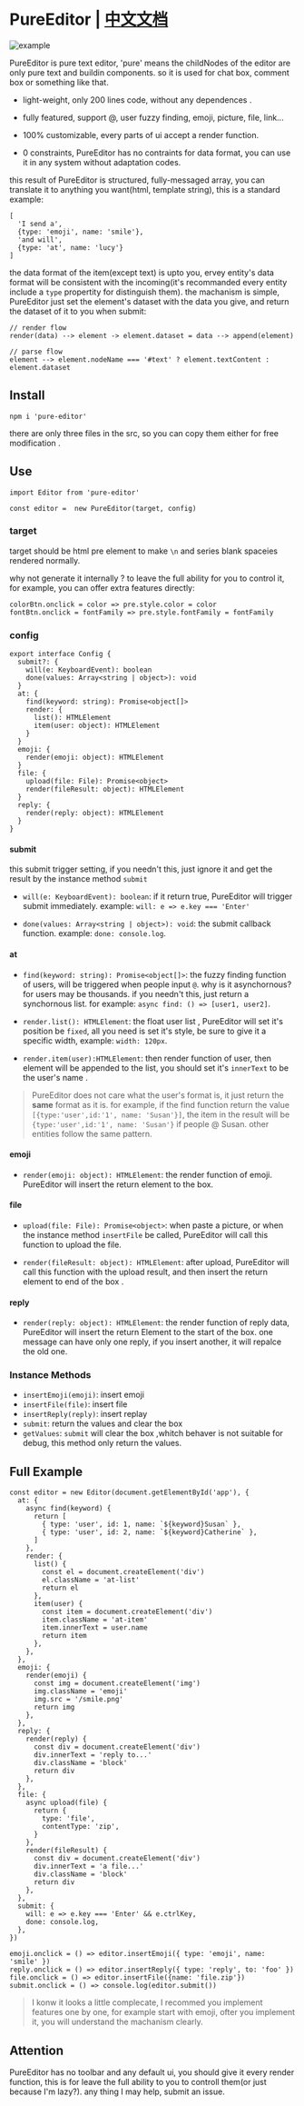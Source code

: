 # PureEditor | [中文文档](/README.zh_CN.md)

![example](https://user-images.githubusercontent.com/13190639/176615872-9c2ec97f-a309-4665-b56a-47f7e7c090aa.png)

PureEditor is pure text editor, 'pure' means the childNodes of the editor are only pure text and buildin components. so it is used for chat box, comment box or something like that.

- light-weight, only 200 lines code, without any dependences .

- fully featured, support @, user fuzzy finding, emoji, picture, file, link...

- 100% customizable, every parts of ui accept a render function.

- 0 constraints, PureEditor has no contraints for data format, you can use it in any system without adaptation codes.

this result of PureEditor is structured, fully-messaged array, you can translate it to anything you want(html, template string), this is a standard example:

```
[
  'I send a',
  {type: 'emoji', name: 'smile'},
  'and will',
  {type: 'at', name: 'lucy'}
]
```

the data format of the item(except text) is upto you, ervey entity's data format will be consistent with the incoming(it's recommanded every entity include a `type` propertity for distinguish them). the machanism is simple, PureEditor just set the element's dataset with the data you give, and return the dataset of it to you when submit:

```
// render flow
render(data) --> element -> element.dataset = data --> append(element)

// parse flow
element --> element.nodeName === '#text' ? element.textContent : element.dataset

```

## Install

```
npm i 'pure-editor'
```

there are only three files in the src, so you can copy them either for free modification .

## Use

```
import Editor from 'pure-editor'

const editor =  new PureEditor(target, config)
```

### target

target should be html pre element to make `\n` and series blank spaceies rendered normally.

why not generate it internally ? to leave the full ability for you to control it, for example, you can offer extra features directly:

```
colorBtn.onclick = color => pre.style.color = color
fontBtn.onclick = fontFamily => pre.style.fontFamily = fontFamily
```

### config

```
export interface Config {
  submit?: {
    will(e: KeyboardEvent): boolean
    done(values: Array<string | object>): void
  }
  at: {
    find(keyword: string): Promise<object[]>
    render: {
      list(): HTMLElement
      item(user: object): HTMLElement
    }
  }
  emoji: {
    render(emoji: object): HTMLElement
  }
  file: {
    upload(file: File): Promise<object>
    render(fileResult: object): HTMLElement
  }
  reply: {
    render(reply: object): HTMLElement
  }
}
```

#### submit

this submit trigger setting, if you needn't this, just ignore it and get the result by the instance method `submit`

- `will(e: KeyboardEvent): boolean`: if it return true, PureEditor will trigger submit immediately. example: `will: e => e.key === 'Enter'`

- `done(values: Array<string | object>): void`: the submit callback function. example: `done: console.log`.

#### at

- `find(keyword: string): Promise<object[]>`: the fuzzy finding function of users, will be triggered when people input `@`. why is it asynchornous? for users may be thousands. if you needn't this, just return a synchornous list. for example: `async find: () => [user1, user2]`.

- `render.list(): HTMLElement`: the float user list , PureEditor will set it's position be `fixed`, all you need is set it's style, be sure to give it a specific width, example: `width: 120px`.

- `render.item(user):HTMLElement`: then render function of user, then element will be appended to the list, you should set it's `innerText` to be the user's name .

> PureEditor does not care what the user's format is, it just return the **same** format as it is. for example, if the find function return the value `[{type:'user',id:'1', name: 'Susan'}]`, the item in the result will be `{type:'user',id:'1', name: 'Susan'}` if people @ Susan. other entities follow the same pattern.

#### emoji

- `render(emoji: object): HTMLElement`: the render function of emoji. PureEditor will insert the return element to the box.

#### file

- `upload(file: File): Promise<object>`: when paste a picture, or when the instance method `insertFile` be called, PureEditor will call this function to upload the file.

- `render(fileResult: object): HTMLElement`: after upload, PureEditor will call this function with the upload result, and then insert the return element to end of the box .

#### reply

- `render(reply: object): HTMLElement`: the render function of reply data, PureEditor will insert the return Element to the start of the box. one message can have only one reply, if you insert another, it will repalce the old one.

### Instance Methods

- `insertEmoji(emoji)`: insert emoji
- `insertFile(file)`: insert file
- `insertReply(reply)`: insert replay
- `submit`: return the values and clear the box
- `getValues`: `submit` will clear the box ,whitch behaver is not suitable for debug, this method only return the values.

## Full Example

```
const editor = new Editor(document.getElementById('app'), {
  at: {
    async find(keyword) {
      return [
        { type: 'user', id: 1, name: `${keyword}Susan` },
        { type: 'user', id: 2, name: `${keyword}Catherine` },
      ]
    },
    render: {
      list() {
        const el = document.createElement('div')
        el.className = 'at-list'
        return el
      },
      item(user) {
        const item = document.createElement('div')
        item.className = 'at-item'
        item.innerText = user.name
        return item
      },
    },
  },
  emoji: {
    render(emoji) {
      const img = document.createElement('img')
      img.className = 'emoji'
      img.src = '/smile.png'
      return img
    },
  },
  reply: {
    render(reply) {
      const div = document.createElement('div')
      div.innerText = 'reply to...'
      div.className = 'block'
      return div
    },
  },
  file: {
    async upload(file) {
      return {
        type: 'file',
        contentType: 'zip',
      }
    },
    render(fileResult) {
      const div = document.createElement('div')
      div.innerText = 'a file...'
      div.className = 'block'
      return div
    },
  },
  submit: {
    will: e => e.key === 'Enter' && e.ctrlKey,
    done: console.log,
  },
})

emoji.onclick = () => editor.insertEmoji({ type: 'emoji', name: 'smile' })
reply.onclick = () => editor.insertReply({ type: 'reply', to: 'foo' })
file.onclick = () => editor.insertFile({name: 'file.zip'})
submit.onclick = () => console.log(editor.submit())
```

> I konw it looks a little complecate, I recommed you implement features one by one, for example start with emoji, ofter you implement it, you will understand the machanism clearly.

## Attention

PureEditor has no toolbar and any default ui, you should give it every render function, this is for leave the full ability to you to controll them(or just because I'm lazy?). any thing I may help, submit an issue.
